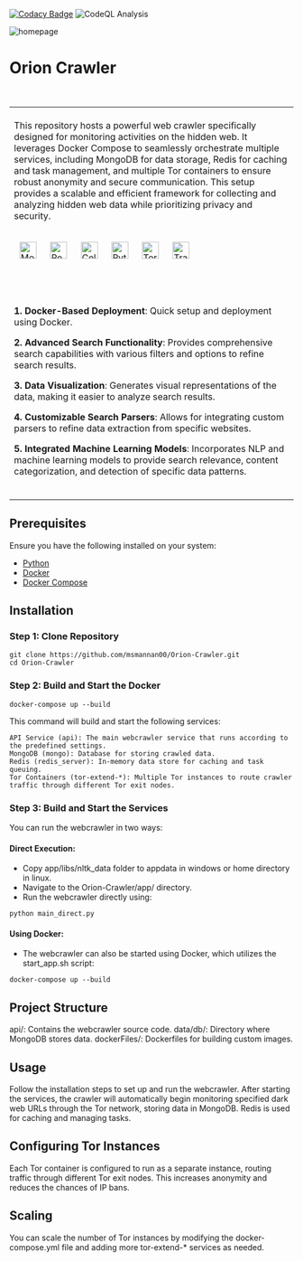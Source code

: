 [![Codacy Badge](https://app.codacy.com/project/badge/Grade/a1f302d35c0f4f8c9293acabc5086512)](https://app.codacy.com/gh/msmannan00/Orion-Search/dashboard?utm_source=gh&utm_medium=referral&utm_content=&utm_campaign=Badge_grade)
![CodeQL Analysis](https://github.com/msmannan00/Orion-Crawler/actions/workflows/github-code-scanning/codeql/badge.svg)

![homepage](https://github.com/user-attachments/assets/37fcf444-40be-46c9-8bd8-45a22d824141)

# Orion Crawler
<table>
<tr>
<td>
<br>
This repository hosts a powerful web crawler specifically designed for monitoring activities on the hidden web. It leverages Docker Compose to seamlessly orchestrate multiple services, including MongoDB for data storage, Redis for caching and task management, and multiple Tor containers to ensure robust anonymity and secure communication. This setup provides a scalable and efficient framework for collecting and analyzing hidden web data while prioritizing privacy and security.<br>
<br>

<p align="left">
  <img src="https://w7.pngwing.com/pngs/956/695/png-transparent-mongodb-original-wordmark-logo-icon.png" alt="MongoDB" height="30" hspace="10">
  <img src="https://upload.wikimedia.org/wikipedia/en/6/6b/Redis_Logo.svg" alt="Redis" height="30" hspace="10">
  <img src="https://docs.celeryproject.org/en/stable/_static/celery_512.png" alt="Celery" height="30" hspace="10">
  <img src="https://upload.wikimedia.org/wikipedia/commons/c/c3/Python-logo-notext.svg" alt="Python" height="30" hspace="10">
  <img src="https://static1.xdaimages.com/wordpress/wp-content/uploads/2018/09/tor-logo.jpeg" alt="Tor" height="30" hspace="10">
  <img src="https://doc.traefik.io/traefik/assets/img/traefik.logo.png" alt="Traefik" height="30" hspace="10">
</p>

<br>
</td>
</tr>
<br>
<tr>
<td>
<br>

**1. Docker-Based Deployment**: Quick setup and deployment using Docker.

**2. Advanced Search Functionality**: Provides comprehensive search capabilities with various filters and options to refine search results.

**3. Data Visualization**: Generates visual representations of the data, making it easier to analyze search results.

**4. Customizable Search Parsers**: Allows for integrating custom parsers to refine data extraction from specific websites.

**5. Integrated Machine Learning Models**: Incorporates NLP and machine learning models to provide search relevance, content categorization, and detection of specific data patterns.
<br><br>
</td>
</tr>
</table>

## Prerequisites

Ensure you have the following installed on your system:
- [Python]([https://www.rust-lang.org/tools/install](https://github.com/python))
- [Docker]([https://nodejs.org/](https://github.com/docker))
- [Docker Compose]([https://github.com/docker/compose])

## Installation

### Step 1: Clone Repository

```
git clone https://github.com/msmannan00/Orion-Crawler.git
cd Orion-Crawler
```

### Step 2: Build and Start the Docker
```
docker-compose up --build
```
This command will build and start the following services:

    API Service (api): The main webcrawler service that runs according to the predefined settings.
    MongoDB (mongo): Database for storing crawled data.
    Redis (redis_server): In-memory data store for caching and task queuing.
    Tor Containers (tor-extend-*): Multiple Tor instances to route crawler traffic through different Tor exit nodes.

### Step 3: Build and Start the Services

You can run the webcrawler in two ways:

#### Direct Execution:
    
- Copy app/libs/nltk_data folder to appdata in windows or home directory in linux.
- Navigate to the Orion-Crawler/app/ directory.
- Run the webcrawler directly using:
    
```
python main_direct.py
```
#### Using Docker:

- The webcrawler can also be started using Docker, which utilizes the start_app.sh script:

```
docker-compose up --build
```
        
## Project Structure

api/: Contains the webcrawler source code.
data/db/: Directory where MongoDB stores data.
dockerFiles/: Dockerfiles for building custom images.
    
## Usage

Follow the installation steps to set up and run the webcrawler. After starting the services, the crawler will automatically begin monitoring specified dark web URLs through the Tor network, storing data in MongoDB. Redis is used for caching and managing tasks.

## Configuring Tor Instances

Each Tor container is configured to run as a separate instance, routing traffic through different Tor exit nodes. This increases anonymity and reduces the chances of IP bans.

## Scaling

You can scale the number of Tor instances by modifying the docker-compose.yml file and adding more tor-extend-* services as needed.
